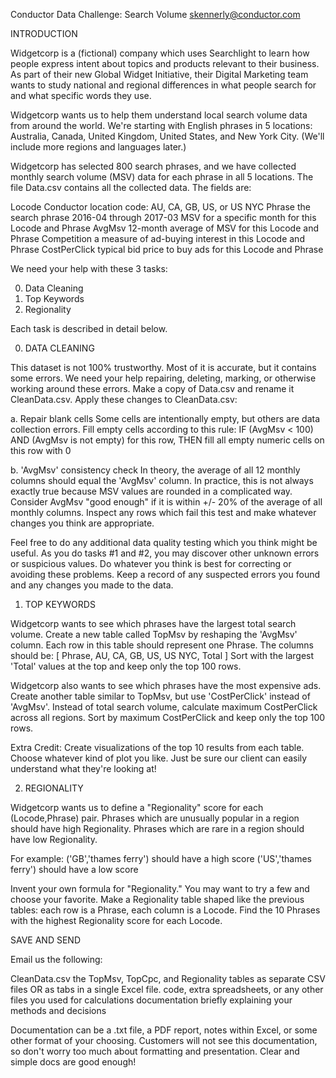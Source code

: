 Conductor Data Challenge: Search Volume
skennerly@conductor.com


INTRODUCTION

Widgetcorp is a (fictional) company which uses Searchlight to learn how people express intent about topics and products relevant to their business. As part of their new Global Widget Initiative, their Digital Marketing team wants to study national and regional differences in what people search for and what specific words they use.

Widgetcorp wants us to help them understand local search volume data from around the world. We're starting with English phrases in 5 locations: Australia, Canada, United Kingdom, United States, and New York City. (We'll include more regions and languages later.)

Widgetcorp has selected 800 search phrases, and we have collected monthly search volume (MSV) data for each phrase in all 5 locations. The file Data.csv contains all the collected data. The fields are:

Locode                    Conductor location code: AU, CA, GB, US, or US NYC
Phrase                    the search phrase
2016-04 through 2017-03   MSV for a specific month for this Locode and Phrase
AvgMsv                    12-month average of MSV for this Locode and Phrase
Competition               a measure of ad-buying interest in this Locode and Phrase
CostPerClick              typical bid price to buy ads for this Locode and Phrase

We need your help with these 3 tasks:

0. Data Cleaning
1. Top Keywords
2. Regionality

Each task is described in detail below.


0. DATA CLEANING

This dataset is not 100% trustworthy. Most of it is accurate, but it contains some errors.
We need your help repairing, deleting, marking, or otherwise working around these errors.
Make a copy of Data.csv and rename it CleanData.csv. Apply these changes to CleanData.csv:

a. Repair blank cells
Some cells are intentionally empty, but others are data collection errors. Fill empty cells according to this rule:
IF (AvgMsv < 100) AND (AvgMsv is not empty) for this row, THEN fill all empty numeric cells on this row with 0

b. 'AvgMsv' consistency check
In theory, the average of all 12 monthly columns should equal the 'AvgMsv' column.
In practice, this is not always exactly true because MSV values are rounded in a complicated way.
Consider AvgMsv "good enough" if it is within +/- 20% of the average of all monthly columns.
Inspect any rows which fail this test and make whatever changes you think are appropriate.

Feel free to do any additional data quality testing which you think might be useful.
As you do tasks #1 and #2, you may discover other unknown errors or suspicious values.
Do whatever you think is best for correcting or avoiding these problems.
Keep a record of any suspected errors you found and any changes you made to the data.


1. TOP KEYWORDS

Widgetcorp wants to see which phrases have the largest total search volume.
Create a new table called TopMsv by reshaping the 'AvgMsv' column.
Each row in this table should represent one Phrase. The columns should be:
[ Phrase, AU, CA, GB, US, US NYC, Total ]
Sort with the largest 'Total' values at the top and keep only the top 100 rows.

Widgetcorp also wants to see which phrases have the most expensive ads.
Create another table similar to TopMsv, but use 'CostPerClick' instead of 'AvgMsv'.
Instead of total search volume, calculate maximum CostPerClick across all regions.
Sort by maximum CostPerClick and keep only the top 100 rows.

Extra Credit:
Create visualizations of the top 10 results from each table. Choose whatever kind of plot you like.
Just be sure our client can easily understand what they're looking at!


2. REGIONALITY

Widgetcorp wants us to define a "Regionality" score for each (Locode,Phrase) pair.
Phrases which are unusually popular in a region should have high Regionality.
Phrases which are rare in a region should have low Regionality.

For example:
  ('GB','thames ferry') should have a high score
  ('US','thames ferry') should have a low score
  
Invent your own formula for "Regionality." You may want to try a few and choose your favorite.
Make a Regionality table shaped like the previous tables: each row is a Phrase, each column is a Locode.
Find the 10 Phrases with the highest Regionality score for each Locode.


SAVE AND SEND

Email us the following:

  CleanData.csv
  the TopMsv, TopCpc, and Regionality tables as separate CSV files OR as tabs in a single Excel file.
  code, extra spreadsheets, or any other files you used for calculations
  documentation briefly explaining your methods and decisions

Documentation can be a .txt file, a PDF report, notes within Excel, or some other format of your choosing.
Customers will not see this documentation, so don't worry too much about formatting and presentation.
Clear and simple docs are good enough!
